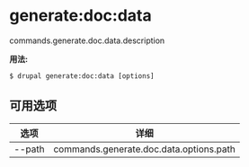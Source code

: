 # generate:doc:data
commands.generate.doc.data.description

**用法:**
```
$ drupal generate:doc:data [options] 
```

## 可用选项
选项 | 详细
-------|-------------
--path | commands.generate.doc.data.options.path
